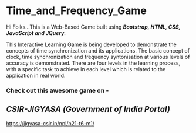 # Time_and_Frequency_Game

Hi Folks...This is a Web-Based Game built using <b><i>Bootstrap, HTML, CSS, JavaScript and JQuery</i></b>. 

This Interactive Learning Game is being developed to demonstrate the concepts of time synchronization and its applications. The basic concept of clock, time synchronization and frequency syntonisation at various levels of accuracy is demonstrated. There are four levels in the learning process, with a specific task to achieve in each level which is related to the application in real world.

<h3>Check out this awesome game on -</h3><h2><b><i>CSIR-JIGYASA (Government of India Portal)</i></b></h2>

https://jigyasa-csir.in/npl/n21-t6-m1/
